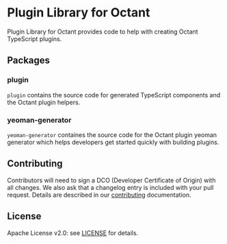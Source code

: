 # Plugin Library for Octant

Plugin Library for Octant provides code to help with creating Octant TypeScript plugins.

## Packages

### plugin
`plugin` contains the source code for generated TypeScript components and the Octant plugin helpers.

### yeoman-generator
`yeoman-generator` containes the source code for the Octant plugin yeoman generator which helps developers get started quickly with building plugins.

## Contributing

Contributors will need to sign a DCO (Developer Certificate of Origin) with all changes. We also ask that a changelog entry is included with your pull request. Details are described in our [contributing](CONTRIBUTING.md) documentation.

## License

Apache License v2.0: see [LICENSE](./LICENSE.txt) for details.
